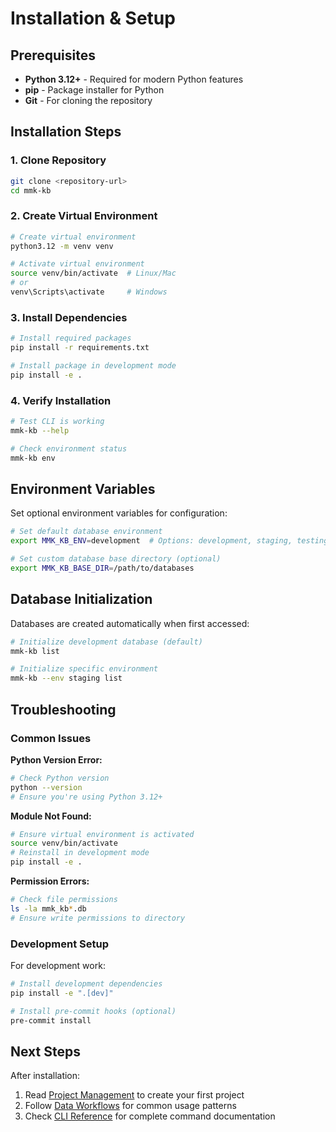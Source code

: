 # Installation & Setup

## Prerequisites

- **Python 3.12+** - Required for modern Python features
- **pip** - Package installer for Python
- **Git** - For cloning the repository

## Installation Steps

### 1. Clone Repository
```bash
git clone <repository-url>
cd mmk-kb
```

### 2. Create Virtual Environment
```bash
# Create virtual environment
python3.12 -m venv venv

# Activate virtual environment
source venv/bin/activate  # Linux/Mac
# or
venv\Scripts\activate     # Windows
```

### 3. Install Dependencies
```bash
# Install required packages
pip install -r requirements.txt

# Install package in development mode
pip install -e .
```

### 4. Verify Installation
```bash
# Test CLI is working
mmk-kb --help

# Check environment status
mmk-kb env
```

## Environment Variables

Set optional environment variables for configuration:

```bash
# Set default database environment
export MMK_KB_ENV=development  # Options: development, staging, testing, production

# Set custom database base directory (optional)
export MMK_KB_BASE_DIR=/path/to/databases
```

## Database Initialization

Databases are created automatically when first accessed:

```bash
# Initialize development database (default)
mmk-kb list

# Initialize specific environment
mmk-kb --env staging list
```

## Troubleshooting

### Common Issues

**Python Version Error:**
```bash
# Check Python version
python --version
# Ensure you're using Python 3.12+
```

**Module Not Found:**
```bash
# Ensure virtual environment is activated
source venv/bin/activate
# Reinstall in development mode
pip install -e .
```

**Permission Errors:**
```bash
# Check file permissions
ls -la mmk_kb*.db
# Ensure write permissions to directory
```

### Development Setup

For development work:

```bash
# Install development dependencies
pip install -e ".[dev]"

# Install pre-commit hooks (optional)
pre-commit install
```

## Next Steps

After installation:
1. Read [Project Management](PROJECT_MANAGEMENT.md) to create your first project
2. Follow [Data Workflows](WORKFLOWS.md) for common usage patterns
3. Check [CLI Reference](CLI_REFERENCE.md) for complete command documentation